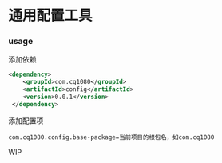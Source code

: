 # 通用配置工具

### usage

添加依赖
```xml
<dependency>
    <groupId>com.cq1080</groupId>
    <artifactId>config</artifactId>
    <version>0.0.1</version>
 </dependency>
```
添加配置项
```properties
com.cq1080.config.base-package=当前项目的根包名，如com.cq1080
```

WIP